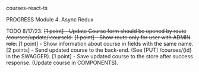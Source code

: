 courses-react-ts

PROGRESS
Module 4. Async Redux

TODO 8/17/23:
~~[1 point] - Update Course form should be opened by route /courses/update/:courseId.~~
~~[1 point] - Show route only for user with ADMIN role.~~
[1 point] - Show information about course in fields with the same name.
[2 points] - Send updated course to the back-end. (See [PUT] /courses/{id} in the SWAGGER).
[1 point] - Save updated course to the store after success response.
(Update course in COMPONENTS).
